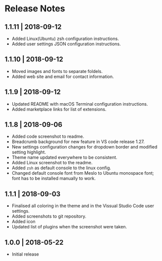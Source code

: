 # Release Notes

## 1.1.11 | 2018-09-12
- Added Linux(Ubuntu) zsh configuration instructions.
- Added user settings JSON configuration instructions.

## 1.1.10 | 2018-09-12
- Moved images and fonts to separate foldels.
- Added web site and email for contact information.

## 1.1.9 | 2018-09-12
- Updated README with macOS Terminal configuration instructions.
- Added marketplace links for list of extensions.

## 1.1.8 | 2018-09-06
- Added code screenshot to readme.
- Breadcrumb background for new feature in VS code release 1.27.
- New settings configuration changes for dropdown border and modified setting highlight.
- Theme name updated everywhere to be consistent.
- Added Linux screenshot to the readme.
- Added `zsh` as default console to the linux config.
- Changed default console font from Meslo to Ubuntu monospace font; font has to be installed manually to work.

## 1.1.1 | 2018-09-03
- Finalised all coloring in the theme and in the Vissual Studio Code user settings.
- Added screenshots to git repository.
- Added icon
- Updated list of plugins when the screenshot were taken.

## 1.0.0 | 2018-05-22
- Initial release
